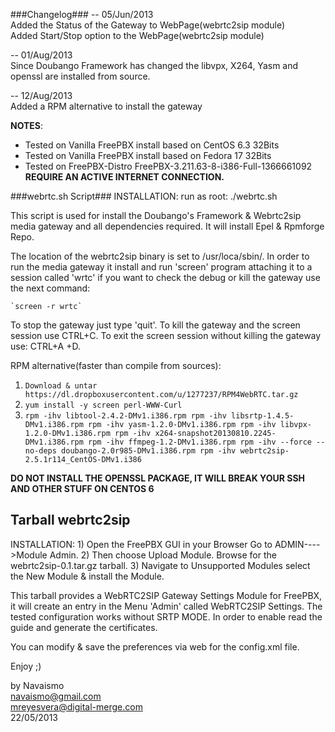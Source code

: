 ###Changelog###
 -- 05/Jun/2013							  
 Added the Status of the Gateway to WebPage(webrtc2sip module)		  
 Added Start/Stop option to the WebPage(webrtc2sip module)		  
									  
 -- 01/Aug/2013							  
 Since Doubango Framework has changed the libvpx, X264, Yasm and openssl 
 are installed from source. 						  
									  
 -- 12/Aug/2013							  
 Added a RPM alternative to install the gateway                          
									 


**NOTES**: 
* Tested on Vanilla FreePBX install based on CentOS 6.3 32Bits	
* Tested on Vanilla FreePBX install based on Fedora 17  32Bits
* Tested on FreePBX-Distro FreePBX-3.211.63-8-i386-Full-1366661092	
	**REQUIRE AN ACTIVE INTERNET CONNECTION.**


###webrtc.sh Script###
INSTALLATION:
	run as root: ./webrtc.sh

This script is used for install the Doubango's Framework & Webrtc2sip media 
gateway and all dependencies required. It will install Epel & Rpmforge Repo.

The location of the webrtc2sip binary is set to /usr/loca/sbin/.
In order to run the media gateway it install and run 'screen' program attaching 
it to a session called 'wrtc' if you want to check the debug or kill the gateway
use the next command:

	`screen -r wrtc`

To stop the gateway just type 'quit'.
To kill the gateway and the screen session use CTRL+C.
To exit the screen session without killing the gateway use: CTRL+A +D.


RPM alternative(faster than compile from sources):

1. `Download & untar https://dl.dropboxusercontent.com/u/1277237/RPM4WebRTC.tar.gz`
2. `yum install -y screen perl-WWW-Curl`
3.
	`rpm -ihv libtool-2.4.2-DMv1.i386.rpm
	rpm -ihv libsrtp-1.4.5-DMv1.i386.rpm
	rpm -ihv yasm-1.2.0-DMv1.i386.rpm
	rpm -ihv libvpx-1.2.0-DMv1.i386.rpm
	rpm -ihv x264-snapshot20130810.2245-DMv1.i386.rpm
	rpm -ihv ffmpeg-1.2-DMv1.i386.rpm
	rpm -ihv --force --no-deps doubango-2.0r985-DMv1.i386.rpm
	rpm -ihv webrtc2sip-2.5.1r114_CentOS-DMv1.i386`

**DO NOT INSTALL THE OPENSSL PACKAGE, IT WILL BREAK YOUR SSH AND OTHER STUFF ON CENTOS 6**

## Tarball webrtc2sip ##

INSTALLATION:
	1) Open the FreePBX GUI in your Browser Go to ADMIN---->Module Admin.
	2) Then choose Upload Module. Browse for the webrtc2sip-0.1.tar.gz
		tarball.
	3) Navigate to Unsupported Modules select the New Module & install the Module.

This tarball provides a WebRTC2SIP Gateway Settings Module for FreePBX, it will create 
an entry in the Menu 'Admin' called WebRTC2SIP Settings. The tested configuration works 
without SRTP MODE. In order to enable read the guide and generate the certificates.

You can modify & save the preferences via web for the config.xml file.


Enjoy ;)

									  
by Navaismo					  
navaismo@gmail.com				  
mreyesvera@digital-merge.com			  
22/05/2013					  
									  
